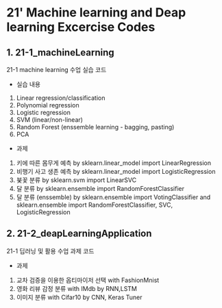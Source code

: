 # 21' Machine learning and Deap learning Excercise Codes
## 1. 21-1_machineLearning
21-1 machine learning 수업 실습 코드
* 실습 내용
1. Linear regression/classification
2. Polynomial regression
3. Logistic regression
4. SVM (linear/non-linear)
5. Random Forest (enssemble learning - bagging, pasting)
6. PCA 

* 과제
1. 키에 따른 몸무게 예측 by sklearn.linear_model import LinearRegression
2. 비행기 사고 생존 예측 by sklearn.linear_model import LogisticRegression
3. 붖꽃 분류 by sklearn.svm import LinearSVC
4. 달 분류 by sklearn.ensemble import RandomForestClassifier
5. 달 분류 (enssemble) by sklearn.ensemble import VotingClassifier and sklearn.ensemble import RandomForestClassifier, SVC, LogisticRegression


## 2. 21-2_deapLearningApplication
21-1 딥러닝 및 활용 수업 과제 코드
* 과제
1. 교차 검증을 이용한 옵티마이저 선택 with FashionMnist
2. 영화 리뷰 감정 분류 with IMdb by RNN,LSTM
3. 이미지 분류 with Cifar10 by CNN, Keras Tuner 
